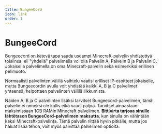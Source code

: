 ```yaml
---
title: BungeeCord
icon: link
order: 1
---
```

# BungeeCord
Bungeecord on kätevä tapa saada useampi Minecraft-palvelin yhdistettyä toisiinsa, eli "yhdellä" palvelimella voi olla Palvelin A, Palvelin B ja Palvelin C. Jokaisella palvelimella on oma Minecraft-palvelin sekä esimerkiksi erillinen pelimuoto.

Normaalisti palvelinten välillä vaihtelu vaatisi erilliset IP-osoitteet jokaiselle, mutta Bungeecordin avulla voit yhdistää kaikki A, B ja C palvelimet yhteensä, helpottaen palvelinten välillä liikkumista.

Näiden A, B ja C palvelinten lisäksi tarvitset Bungeecord-palvelimen, tämä palvelin ei onneksi ole kallis eikä vaadi paljoa. Tarvitset ainoastaan maksimissaan 1GB RAMin Minecraft palvelimen. **Bittivirta tarjoaa sinulle lähtötason BungeeCord-palvelimen maksutta**, kun sinulla on vähintään kaksi Minecraft-palvelinta. Tämä palvelin riittää hyvin pitkälle, mutta jos haluat lisää tehoa, voit myös päivittää palvelimen optioita.